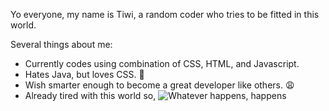 Yo everyone, my name is Tiwi, a random coder who tries to be fitted in this world. 

Several things about me:
- Currently codes using combination of CSS, HTML, and Javascript.
- Hates Java, but loves CSS. :eyes:
- Wish smarter enough to become a great developer like others. :weary:
- Already tired with this world so,
![Whatever happens, happens](https://media1.tenor.com/images/3e628b735a4a86cd662c4621cc139d1c/tenor.gif?itemid=12426681)